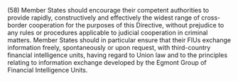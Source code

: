 (58) Member States should encourage their competent authorities to provide rapidly, constructively and effectively the widest range of cross-border cooperation for the purposes of this Directive, without prejudice to any rules or procedures applicable to judicial cooperation in criminal matters. Member States should in particular ensure that their FIUs exchange information freely, spontaneously or upon request, with third-country financial intelligence units, having regard to Union law and to the principles relating to information exchange developed by the Egmont Group of Financial Intelligence Units.